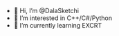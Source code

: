 - 👋 Hi, I’m @DalaSketchi
- 👀 I’m interested in C++/C#/Python
- 🌱 I’m currently learning EXCRT

<!---
DalaSketchi/DalaSketchi is a ✨ special ✨ repository because its `README.md` (this file) appears on your GitHub profile.
You can click the Preview link to take a look at your changes.
--->
